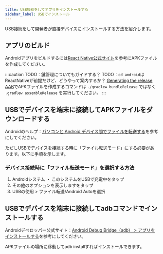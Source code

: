 ```yaml
---
title: USB接続をしてアプリをインストールする
sidebar_label: USBでインストール
---
```


USB接続をして開発者が直接デバイスにインストールする方法を紹介します。

## アプリのビルド

Androidアプリをビルドするには[React Native公式サイト](https://reactnative.dev/docs/signed-apk-android)を参考にAPKファイルを作成してください。

:::caution
TODO：鍵管理についてもガイドする？
TODO：`cd android`はReactNativeが前提だけど、どうやって案内するか？
[Generating the release AAB](https://reactnative.dev/docs/signed-apk-android#generating-the-release-aab)でAPKファイルを作成するコマンドは `./gradlew bundleRelease` ではなく `.gradlew assembleRelease` を実行してください。 
:::


## USBでデバイスを端末に接続してAPKファイルをダウンロードする  


Androidのヘルプ：[パソコンと Android デバイス間でファイルを転送する](https://support.google.com/android/answer/9064445?hl=ja)を参考にしてください。

ただしUSBでデバイスを接続する時に「ファイル転送モード」にする必要があります。以下に手順を示します。


### デバイス接続時に「ファイル転送モード」を選択する方法

1. Androidシステム ・ このシステムをUSBで充電中をタップ
1. その他のオプションを表示しますをタップ
1. USBの使用 > ファイル転送/Android Autoを選択


## USBでデバイスを端末に接続してadbコマンドでインストールする


Androidデベロッパー公式サイト：[Android Debug Bridge（adb） > アプリをインストールする](https://developer.android.com/studio/command-line/adb?hl=ja#move)を参考にしてください。

APKファイルの場所に移動してadb installすればインストールできます。
